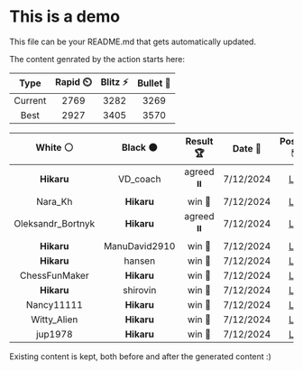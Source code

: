 # This is a demo

This file can be your README.md that gets automatically updated.

The content genrated by the action starts here:

<!--START_SECTION:chessStats-->
<!-- Automatically generated with https://github.com/Balastrong/chess-stats-action -->

| Type | Rapid ⏲️ | Blitz ⚡ | Bullet 🔫 |
|:---:|:---:|:---:|:---:|
| Current | 2769 | 3282 | 3269 |
| Best | 2927 | 3405 | 3570 |

| White ⚪ | Black ⚫ | Result 🏆 | Date 📅 | Position 🗺️ | Type 🕕 |
|:---:|:---:|:---:|:---:|:---:|:---:|
| **Hikaru** | VD_coach | agreed ⏸️ | 7/12/2024 | <a href="http://www.ee.unb.ca/cgi-bin/tervo/fen.pl?select=8/p3p2p/2Pp2k1/8/8/2Pqb1B1/PP4PP/4R2K b - -">Link</a> | Bullet |
| Nara_Kh | **Hikaru** | win 🥇 | 7/12/2024 | <a href="http://www.ee.unb.ca/cgi-bin/tervo/fen.pl?select=8/pp2ppkp/1n4p1/4N3/2p2q2/2P4P/PP4P1/3R1B1K w - -">Link</a> | Bullet |
| Oleksandr_Bortnyk | **Hikaru** | agreed ⏸️ | 7/12/2024 | <a href="http://www.ee.unb.ca/cgi-bin/tervo/fen.pl?select=8/8/B5pk/b1p2p2/4p3/2P1P1P1/2K2P2/8 w - -">Link</a> | Bullet |
| **Hikaru** | ManuDavid2910 | win 🥇 | 7/12/2024 | <a href="http://www.ee.unb.ca/cgi-bin/tervo/fen.pl?select=7k/p6p/2p5/4q3/3B4/1P6/P6P/3R1K2 b - -">Link</a> | Bullet |
| **Hikaru** | hansen | win 🥇 | 7/12/2024 | <a href="http://www.ee.unb.ca/cgi-bin/tervo/fen.pl?select=8/8/8/kP6/P5p1/4K3/8/8 b - -">Link</a> | Bullet |
| ChessFunMaker | **Hikaru** | win 🥇 | 7/12/2024 | <a href="http://www.ee.unb.ca/cgi-bin/tervo/fen.pl?select=2k5/ppp1pp2/8/3qpp2/8/2P3P1/8/2K5 w - -">Link</a> | Bullet |
| **Hikaru** | shirovin | win 🥇 | 7/12/2024 | <a href="http://www.ee.unb.ca/cgi-bin/tervo/fen.pl?select=1q1R2k1/5pp1/4bn1p/1p6/3Q4/1P3B1P/P1r3P1/3R2K1 b - -">Link</a> | Bullet |
| Nancy11111 | **Hikaru** | win 🥇 | 7/12/2024 | <a href="http://www.ee.unb.ca/cgi-bin/tervo/fen.pl?select=2r1kb1r/pp3p1p/4p3/3p1p2/1PP1n3/8/P1QNPqPP/3RKB1R w Kk -">Link</a> | Bullet |
| Witty_Alien | **Hikaru** | win 🥇 | 7/12/2024 | <a href="http://www.ee.unb.ca/cgi-bin/tervo/fen.pl?select=3k4/7r/2bP4/8/8/8/PP3PP1/6K1 w - -">Link</a> | Bullet |
| jup1978 | **Hikaru** | win 🥇 | 7/12/2024 | <a href="http://www.ee.unb.ca/cgi-bin/tervo/fen.pl?select=8/3r2k1/5pp1/1p2p2p/4P1nP/1B3NPK/P7/8 w - -">Link</a> | Bullet |

<!--END_SECTION:chessStats-->

Existing content is kept, both before and after the generated content :)
